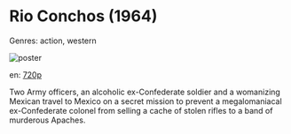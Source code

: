 # Rio Conchos (1964)

Genres: action, western

![poster](http://image.tmdb.org/t/p/w500/9pVZCC0ytCZ6HsQuuIBJBHuDIOB.jpg)

en:
  [720p](magnet:?xt=urn:btih:7a3df8a71f02e8222f35af5fb46611b3f221bb7b&dn=Rio+Conchos+%281964%29+720p+BrRip+x264+-+YIFY&tr=udp%3A%2F%2Ftracker.openbittorrent.com%3A80%2Fannounce&tr=udp%3A%2F%2Fglotorrents.pw%3A6969%2Fannounce&tr=udp%3A%2F%2Ftracker.openbittorrent.com%3A80%2Fannounce&tr=udp%3A%2F%2Ftracker.opentrackr.org%3A1337%2Fannounce&tr=udp%3A%2F%2Fzer0day.to%3A1337%2Fannounce&tr=udp%3A%2F%2Ftracker.coppersurfer.tk%3A6969%2Fannounce)
  


Two Army officers, an alcoholic ex-Confederate soldier and a womanizing Mexican travel to Mexico on a secret mission to prevent a megalomaniacal ex-Confederate colonel from selling a cache of stolen rifles to a band of murderous Apaches.